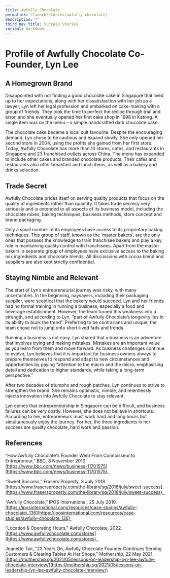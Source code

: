 ```yaml
---
title: Awfully Chocolate
permalink: /launch/stories/awfully-chocolate/
description: ""
third_nav_title: Success Stories
variant: markdown
---
```

# Profile of Awfully Chocolate Co-Founder, Lyn Lee 

## A Homegrown Brand 

Disappointed with not finding a good chocolate cake in Singapore that lived up to her expectations, along with her dissatisfaction with her job as a lawyer, Lyn left her legal profession and embarked on cake-making with a group of friends. They took the time to perfect the recipe through trial and error, and she eventually opened her first cake shop in 1998 in Katong. A single item was on the menu – a simple handcrafted dark chocolate cake.  

The chocolate cake became a local cult favourite. Despite the encouraging demand, Lyn chose to be cautious and expand slowly. She only opened her second store in 2004, using the profits she gained from her first store. Today, Awfully Chocolate has more than 10 stores, cafes, and restaurants in Singapore and 23 franchised outlets across China. The menu has expanded to include other cakes and branded chocolate products. Their cafes and restaurants also offer breakfast and lunch items, as well as a bakery and drinks selection.   

## Trade Secret 

Awfully Chocolate prides itself on serving quality products that focus on the quality of ingredients rather than quantity. It takes trade secrecy very seriously and is extended to all aspects of its business model, including the chocolate mixes, baking techniques, business methods, store concept and brand packaging.  

Only a small number of its employees have access to its proprietary baking techniques. This group of staff, known as the ‘master bakers’, are the only ones that possess the knowledge to train franchisee bakers and play a key role in maintaining quality control with franchisees. Apart from the master bakers, a separate group of employees have exclusive access to the baking mix ingredients and chocolate blends. All discussions with cocoa blend and  suppliers are also kept strictly confidential. 

## Staying Nimble and Relevant 

The start of Lyn’s entrepreneurial journey was risky, with many uncertainties. In the beginning, naysayers, including their packaging supplier, were sceptical that the bakery would succeed. Lyn and her friends had no formal training in running a business, especially a food and beverage establishment. However, the team turned this weakness into a strength, and according to Lyn, “part of Awfully Chocolate’s longevity lies in its ability to buck the trend”. Preferring to be contrarians and unique, the team chose not to jump onto short-lived fads and trends.  

Running a business is not easy. Lyn shared that a business is an adventure that involves trying and making mistakes. Mistakes are an important value as you learn from them and move forward. As business challenges continue to evolve, Lyn believes that it is important for business owners always to prepare themselves to respond and adapt to new circumstances and opportunities by paying “attention to the macro and the micro, emphasising detail and dedication to higher standards, while taking a long-term perspective.”  

After two decades of triumphs and rough patches, Lyn continues to strive to strengthen the brand. She remains optimistic, nimble, and relentlessly injects innovation into Awfully Chocolate to stay relevant. 

Lyn opines that entrepreneurship in Singapore can be difficult, and business failures can be very costly. However, she does not believe in shortcuts. According to her, entrepreneurs must work hard and long hours but simultaneously enjoy the journey. For her, the three ingredients in her success are quality chocolate, hard work and passion.  

## References 

“How Awfully Chocolate's Founder Went From Connoisseur to Entrepreneur,” BBC, 8 November 2010. [https://www.bbc.com/news/business-11701575](https://www.bbc.com/news/business-11701575)  

“Sweet Success,” Frasers Property, 3 July 2018. [https://www.frasersproperty.com/the-library/sg/2018/july/sweet-success](https://www.frasersproperty.com/the-library/sg/2018/july/sweet-success)  

“Awfully Chocolate,” IPOS International, 25 July 2019. [https://iposinternational.com/resources/case-studies/awfully-chocolate\_136](https://iposinternational.com/resources/case-studies/awfully-chocolate_136) 

“Location & Operating Hours,” Awfully Chocolate, 2022. [https://www.awfullychocolate.com/stores](https://www.awfullychocolate.com/stores)  

Jeanette Tan, “23 Years On, Awfully Chocolate Founder Continues Serving Customers & Clearing Tables At Her Shops,” Mothership, 22 May 2021. [https://mothership.sg/2021/05/lessons-on-leadership-lyn-lee-awfully-chocolate-interview/](https://mothership.sg/2021/05/lessons-on-leadership-lyn-lee-awfully-chocolate-interview/)